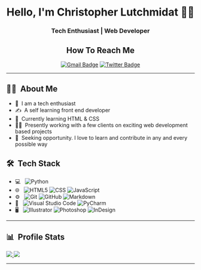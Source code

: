 <h1 align="center"> Hello, I'm Christopher Lutchmidat 👨‍💻 </h1>
<h3 align="center">  Tech Enthusiast | Web Developer </h3>
<div align="center">

<h2>How To Reach Me</h2>

[![Gmail Badge](https://img.shields.io/badge/-Gmail-c14438?style=flat-square&logo=Gmail&logoColor=white&link=mailto:chrislutchmidat@gmail.com)](mailto:chrislutchmidat@gmail.com) [![Twitter Badge](https://img.shields.io/badge/-Twitter-1ca0f1?style=flat-square&logo=twitter&logoColor=white&link=https://twitter.com/webdevchris1)](https://twitter.com/webdevchris1)

<!--   [![Linkedin Badge](https://img.shields.io/badge/-Isha_Gupta-blue?style=flat-square&logo=Linkedin&logoColor=white&link=https://www.linkedin.com/in/ishagupta20//)](https://www.linkedin.com/in/ishagupta20/) -->

---

</div>

<h2> 👨‍💻 &nbsp;About Me</h2>

- 🌱 &nbsp;I am a tech enthusiast
- ✍️ &nbsp;A self learning front end developer
- 🔭 &nbsp;Currently learning HTML & CSS
- 🏋️‍♂️ &nbsp;Presently working with a few clients on exciting web development based projects
- 📡 &nbsp;Seeking opportunity. I love to learn and contribute in any and every possible way

<h2> 🛠 &nbsp;Tech Stack</h2>

- 💻 &nbsp;
  ![Python](https://img.shields.io/badge/-Python-333333?style=flat&logo=python)
- 🌐 &nbsp;
  ![HTML5](https://img.shields.io/badge/-HTML5-333333?style=flat&logo=HTML5)
  ![CSS](https://img.shields.io/badge/-CSS-333333?style=flat&logo=CSS3&logoColor=1572B6)
  ![JavaScript](https://img.shields.io/badge/-JavaScript-333333?style=flat&logo=javascript)
- ⚙️ &nbsp;
  ![Git](https://img.shields.io/badge/-Git-333333?style=flat&logo=git)
  ![GitHub](https://img.shields.io/badge/-GitHub-333333?style=flat&logo=github)
  ![Markdown](https://img.shields.io/badge/-Markdown-333333?style=flat&logo=markdown)
- 🔧 &nbsp;
  ![Visual Studio Code](https://img.shields.io/badge/-Visual%20Studio%20Code-333333?style=flat&logo=visual-studio-code&logoColor=007ACC)
  ![PyCharm](https://img.shields.io/badge/-PyCharm-333333?style=flat&logo=PyCharm&logoColor=007ACC)
- 🖥 &nbsp;
  ![Illustrator](https://img.shields.io/badge/-Illustrator-333333?style=flat&logo=adobe-illustrator)
  ![Photoshop](https://img.shields.io/badge/-Photoshop-333333?style=flat&logo=adobe-photoshop)
  ![InDesign](https://img.shields.io/badge/-InDesign-333333?style=flat&logo=adobe-indesign)

---

<h2> 📊 &nbsp;Profile Stats</h2>
  <a href="https://github.com/anuraghazra/github-readme-stats">
    <img src="https://github-readme-stats.vercel.app/api?username=danger2123&hide=stars,issues&count_private=true&show_icons=true"/>
  </a>
  <a href="https://github.com/anuraghazra/github-readme-stats">
    <img src="https://github-readme-stats.vercel.app/api/top-langs/?username=danger2123&layout=compact" />
  </a>

---

<!-- Reserved -->
  <!-- ![Bootstrap](https://img.shields.io/badge/-Bootstrap-333333?style=flat&logo=bootstrap&logoColor=563D7C)
  ![Node.js](https://img.shields.io/badge/-Node.js-333333?style=flat&logo=node.js)
  ![React](https://img.shields.io/badge/-React-333333?style=flat&logo=react) -->

<!-- - 🛢 &nbsp;
  ![MySQL](https://img.shields.io/badge/-MySQL-333333?style=flat&logo=mysql)
  ![MongoDB](https://img.shields.io/badge/-MongoDB-333333?style=flat&logo=mongodb) -->

